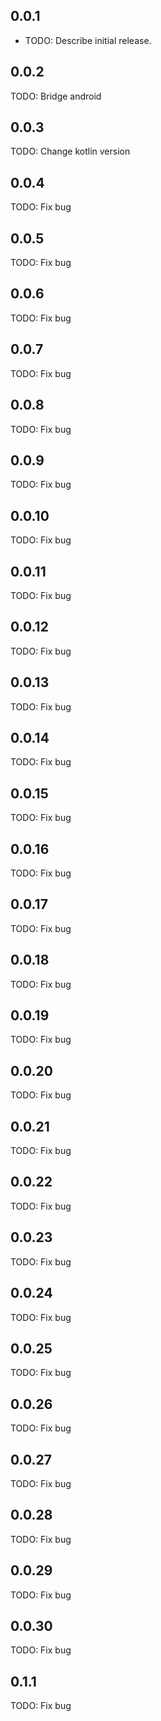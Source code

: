 ## 0.0.1

* TODO: Describe initial release.

## 0.0.2

TODO: Bridge android

## 0.0.3
TODO: Change kotlin version

## 0.0.4
TODO: Fix bug

## 0.0.5
TODO: Fix bug

## 0.0.6
TODO: Fix bug

## 0.0.7
TODO: Fix bug

## 0.0.8
TODO: Fix bug

## 0.0.9
TODO: Fix bug

## 0.0.10
TODO: Fix bug

## 0.0.11
TODO: Fix bug


## 0.0.12
TODO: Fix bug

## 0.0.13
TODO: Fix bug

## 0.0.14
TODO: Fix bug

## 0.0.15
TODO: Fix bug

## 0.0.16
TODO: Fix bug

## 0.0.17
TODO: Fix bug

## 0.0.18
TODO: Fix bug

## 0.0.19
TODO: Fix bug

## 0.0.20
TODO: Fix bug

## 0.0.21
TODO: Fix bug

## 0.0.22
TODO: Fix bug

## 0.0.23
TODO: Fix bug

## 0.0.24
TODO: Fix bug

## 0.0.25
TODO: Fix bug


## 0.0.26
TODO: Fix bug

## 0.0.27
TODO: Fix bug

## 0.0.28
TODO: Fix bug

## 0.0.29
TODO: Fix bug

## 0.0.30
TODO: Fix bug

## 0.1.1
TODO: Fix bug
